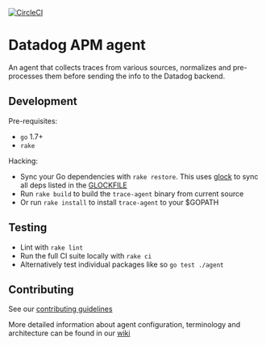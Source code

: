 [![CircleCI](https://circleci.com/gh/DataDog/datadog-trace-agent.svg?style=svg)](https://circleci.com/gh/DataDog/datadog-trace-agent)

# Datadog APM agent

An agent that collects traces from various sources, normalizes and pre-processes them before sending the info to the Datadog backend.

## Development

Pre-requisites:
- `go` 1.7+
- `rake`


Hacking:
- Sync your Go dependencies with `rake restore`. This uses [glock](https://github.com/robfig/glock) to sync all deps listed in the [GLOCKFILE](GLOCKFILE)
- Run `rake build` to build the `trace-agent` binary from current source
- Or run `rake install` to install `trace-agent` to your $GOPATH

## Testing
- Lint with `rake lint`
- Run the full CI suite locally with `rake ci`
- Alternatively test individual packages like so `go test ./agent`

## Contributing

See our [contributing guidelines](CONTRIBUTING.md)

More detailed information about agent configuration, terminology and architecture can be found in our [wiki](https://github.com/DataDog/datadog-trace-agent/wiki)



